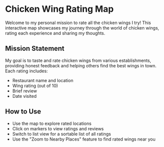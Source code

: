 # Chicken Wing Rating Map

Welcome to my personal mission to rate all the chicken wings I try! This interactive map showcases my journey through the world of chicken wings, rating each experience and sharing my thoughts.

## Mission Statement

My goal is to taste and rate chicken wings from various establishments, providing honest feedback and helping others find the best wings in town. Each rating includes:

- Restaurant name and location
- Wing rating (out of 10)
- Brief review
- Date visited

## How to Use

- Use the map to explore rated locations
- Click on markers to view ratings and reviews
- Switch to list view for a sortable list of all ratings
- Use the "Zoom to Nearby Places" feature to find rated wings near you

